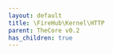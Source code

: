 ```yaml
---
layout: default
title: \FireHub\Kernel\HTTP
parent: TheCore v0.2
has_children: true
---
```


<link rel="stylesheet" type="text/css" href="/css/style.css" />


